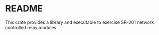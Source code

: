 # README

This crate provides a library and executable to exercise SR-201 network controlled relay modules.
